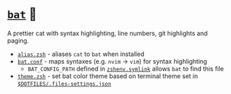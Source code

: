 # [`bat`](https://github.com/sharkdp/bat) 🦇

A prettier cat with syntax highlighting, line numbers, git highlights and paging.

- [`alias.zsh`](./alias.zsh) - aliases `cat` to `bat` when installed
- [`bat.conf`](./bat.conf) - maps syntaxes (e.g. `nvim` -> `vim`) for syntax highlighting
  - `BAT_CONFIG_PATH` defined in [`zshenv.symlink`](../../zsh/zshenv.symlink) allows `bat` to find this file
- [`theme.zsh`](./theme.zsh) - set bat color theme based on terminal theme set in [`$DOTFILES/.files-settings.json`](../../.files-settings.json)

